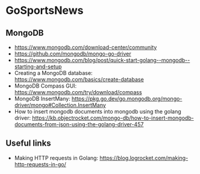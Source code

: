 # GoSportsNews

## MongoDB
- https://www.mongodb.com/download-center/community
- https://github.com/mongodb/mongo-go-driver
- https://www.mongodb.com/blog/post/quick-start-golang--mongodb--starting-and-setup
- Creating a MongoDB database: https://www.mongodb.com/basics/create-database
- MongoDB Compass GUI: https://www.mongodb.com/try/download/compass
- MongoDB InsertMany: https://pkg.go.dev/go.mongodb.org/mongo-driver/mongo#Collection.InsertMany
- How to insert mongodb documents into mongodb using the golang driver: https://kb.objectrocket.com/mongo-db/how-to-insert-mongodb-documents-from-json-using-the-golang-driver-457

## Useful links
- Making HTTP requests in Golang: https://blog.logrocket.com/making-http-requests-in-go/
